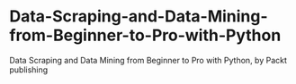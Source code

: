 


# Data-Scraping-and-Data-Mining-from-Beginner-to-Pro-with-Python
Data Scraping and Data Mining from Beginner to Pro with Python, by Packt publishing
